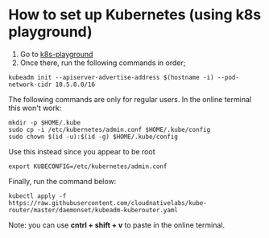 # How to set up Kubernetes (using k8s playground)

1. Go to [k8s-playground](https://labs.play-with-k8s.com/)
2. Once there, run the following commands in order;

```
kubeadm init --apiserver-advertise-address $(hostname -i) --pod-network-cidr 10.5.0.0/16
```

The following commands are only for regular users. In the online terminal this won't work:

```
mkdir -p $HOME/.kube
sudo cp -i /etc/kubernetes/admin.conf $HOME/.kube/config
sudo chown $(id -u):$(id -g) $HOME/.kube/config
```

Use this instead since you appear to be root
```
export KUBECONFIG=/etc/kubernetes/admin.conf
```

Finally, run the command below:
```
kubectl apply -f https://raw.githubusercontent.com/cloudnativelabs/kube-router/master/daemonset/kubeadm-kuberouter.yaml
```

Note: you can use **cntrl + shift + v** to paste in the online terminal.
